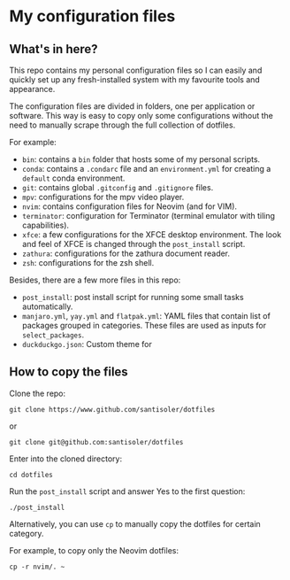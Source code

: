 # My configuration files

## What's in here?

This repo contains my personal configuration files so I can easily and quickly
set up any fresh-installed system with my favourite tools and appearance.

The configuration files are divided in folders, one per application or software.
This way is easy to copy only some configurations without the need to manually
scrape through the full collection of dotfiles.

For example:

- `bin`: contains a `bin` folder that hosts some of my personal scripts.
- `conda`: contains a `.condarc` file and an `environment.yml` for creating
    a `default` conda environment.
- `git`: contains global `.gitconfig` and `.gitignore` files.
- `mpv`: configurations for the mpv video player.
- `nvim`: contains configuration files for Neovim (and for VIM).
- `terminator`: configuration for Terminator (terminal emulator with tiling
    capabilities).
- `xfce`: a few configurations for the XFCE desktop environment. The look and
    feel of XFCE is changed through the `post_install` script.
- `zathura`: configurations for the zathura document reader.
- `zsh`: configurations for the zsh shell.

Besides, there are a few more files in this repo:

- `post_install`: post install script for running some small tasks
    automatically.
- `manjaro.yml`, `yay.yml` and `flatpak.yml`: YAML files that contain list of
  packages grouped in categories. These files are used as inputs for
  `select_packages`.
- `duckduckgo.json`: Custom theme for [](duckduckgo.com)


## How to copy the files

Clone the repo:

```
git clone https://www.github.com/santisoler/dotfiles
```

or

```
git clone git@github.com:santisoler/dotfiles
```

Enter into the cloned directory:

```
cd dotfiles
```

Run the `post_install` script and answer Yes to the first question:

```
./post_install
```

Alternatively, you can use `cp` to manually copy the dotfiles for certain
category.

For example, to copy only the Neovim dotfiles:

```
cp -r nvim/. ~
```
